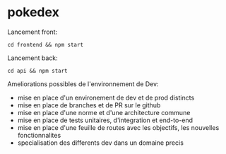 # pokedex

Lancement front:

`cd frontend && npm start`

Lancement back:

`cd api && npm start`

Ameliorations possibles de l'environnement de Dev:
- mise en place d'un environement de dev et de prod distincts
- mise en place de branches et de PR sur le github
- mise en place d'une norme et d'une architecture commune
- mise en place de tests unitaires, d'integration et end-to-end
- mise en place d'une feuille de routes avec les objectifs, les nouvelles fonctionnalites
- specialisation des differents dev dans un domaine precis

